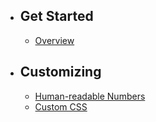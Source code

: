- ## Get Started
    - [Overview](/{{route}}/{{version}}/overview)
- ## Customizing
    - [Human-readable Numbers](/{{route}}/{{version}}/human)
    - [Custom CSS](/{{route}}/{{version}}/customcss)
